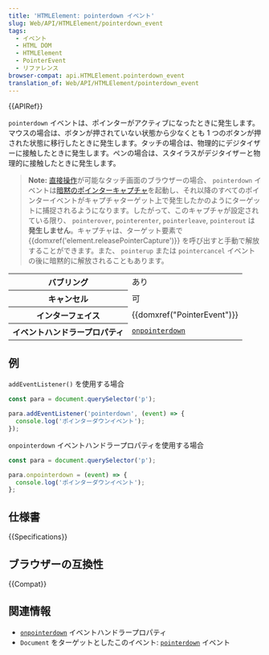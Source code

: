 ```yaml
---
title: 'HTMLElement: pointerdown イベント'
slug: Web/API/HTMLElement/pointerdown_event
tags:
  - イベント
  - HTML DOM
  - HTMLElement
  - PointerEvent
  - リファレンス
browser-compat: api.HTMLElement.pointerdown_event
translation_of: Web/API/HTMLElement/pointerdown_event
---
```

{{APIRef}}

`pointerdown` イベントは、ポインターがアクティブになったときに発生します。マウスの場合は、ボタンが押されていない状態から少なくとも 1 つのボタンが押された状態に移行したときに発生します。タッチの場合は、物理的にデジタイザーに接触したときに発生します。ペンの場合は、スタイラスがデジタイザーと物理的に接触したときに発生します。

> **Note:** [直接操作](https://w3c.github.io/pointerevents/#dfn-direct-manipulation)が可能なタッチ画面のブラウザーの場合、 `pointerdown` イベントは[暗黙のポインターキャプチャ](https://w3c.github.io/pointerevents/#dfn-implicit-pointer-capture)を起動し、それ以降のすべてのポインターイベントがキャプチャターゲット上で発生したかのようにターゲットに捕捉されるようになります。したがって、このキャプチャが設定されている限り、 `pointerover`, `pointerenter`, `pointerleave`, `pointerout` は**発生しません**。キャプチャは、ターゲット要素で {{domxref('element.releasePointerCapture')}} を呼び出すと手動で解放することができます。また、 `pointerup` または `pointercancel` イベントの後に暗黙的に解放されることもあります。

<table class="properties">
  <tbody>
    <tr>
      <th scope="row">バブリング</th>
      <td>あり</td>
    </tr>
    <tr>
      <th scope="row">キャンセル</th>
      <td>可</td>
    </tr>
    <tr>
      <th scope="row">インターフェイス</th>
      <td>{{domxref("PointerEvent")}}</td>
    </tr>
    <tr>
      <th scope="row">イベントハンドラープロパティ</th>
      <td>
        <code
          ><a href="/ja/docs/Web/API/GlobalEventHandlers/onpointerdown"
            >onpointerdown</a
          ></code
        >
      </td>
    </tr>
  </tbody>
</table>

## 例

`addEventListener()` を使用する場合

```js
const para = document.querySelector('p');

para.addEventListener('pointerdown', (event) => {
  console.log('ポインターダウンイベント');
});
```

`onpointerdown` イベントハンドラープロパティを使用する場合

```js
const para = document.querySelector('p');

para.onpointerdown = (event) => {
  console.log('ポインターダウンイベント');
};
```

## 仕様書

{{Specifications}}

## ブラウザーの互換性

{{Compat}}

## 関連情報

- [`onpointerdown`](/ja/docs/Web/API/GlobalEventHandlers/onpointerdown) イベントハンドラープロパティ
- `Document` をターゲットとしたこのイベント: [`pointerdown`](/ja/docs/Web/API/Document/pointerdown_event) イベント
